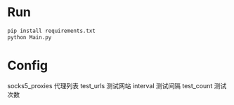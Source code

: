 # Run
```bash
pip install requirements.txt
python Main.py
```

# Config
socks5_proxies 代理列表
test_urls 测试网站
interval 测试间隔
test_count 测试次数